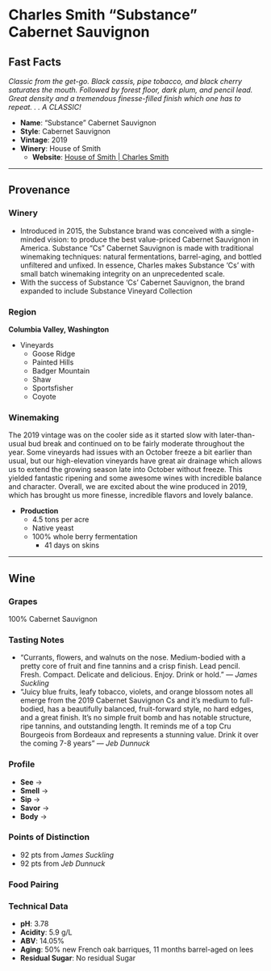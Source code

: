 # Charles Smith “Substance” Cabernet Sauvignon
## Fast Facts
*Classic from the get-go. Black cassis, pipe tobacco, and black cherry saturates the mouth. Followed by forest floor, dark plum, and pencil lead. Great density and a tremendous finesse-filled finish which one has to repeat. . . A CLASSIC!*
 - **Name**: “Substance” Cabernet Sauvignon
 - **Style**: Cabernet Sauvignon
 - **Vintage**: 2019
 - **Winery**: House of Smith
     - **Website**: [House of Smith | Charles Smith](https://houseofsmith.com/brands/substance-wines/)
- - - -
     
## Provenance
### Winery
 - Introduced in 2015, the Substance brand was conceived with a single-minded vision: to produce the best value-priced Cabernet Sauvignon in America. Substance “Cs” Cabernet Sauvignon is made with traditional winemaking techniques: natural fermentations, barrel-aging, and bottled unfiltered and unfixed. In essence, Charles makes Substance ‘Cs’ with small batch winemaking integrity on an unprecedented scale.
 - With the success of Substance ‘Cs’ Cabernet Sauvignon, the brand expanded to include Substance Vineyard Collection

### Region
**Columbia Valley, Washington**
 - Vineyards
    - Goose Ridge
    - Painted Hills
    - Badger Mountain
    - Shaw
    - Sportsfisher
    - Coyote

### Winemaking 
The 2019 vintage was on the cooler side as it started slow with later-than-usual bud break and continued on to be fairly moderate throughout the year. Some vineyards had issues with an October freeze a bit earlier than usual, but our high-elevation vineyards have great air drainage which allows us to extend the growing season late into October without freeze. This yielded fantastic ripening and some awesome wines with incredible balance and character. Overall, we are excited about the wine produced in 2019, which has brought us more finesse, incredible flavors and lovely balance.
 - **Production**
    - 4.5 tons per acre
    - Native yeast
    - 100% whole berry fermentation
        - 41 days on skins
- - - -

## Wine
### Grapes
100% Cabernet Sauvignon

### Tasting Notes
* “Currants, flowers, and walnuts on the nose. Medium-bodied with a pretty core of fruit and fine tannins and a crisp finish. Lead pencil. Fresh. Compact. Delicate and delicious. Enjoy. Drink or hold.” — *James Suckling*
* “Juicy blue fruits, leafy tobacco, violets, and orange blossom notes all emerge from the 2019 Cabernet Sauvignon Cs and it’s medium to full-bodied, has a beautifully balanced, fruit-forward style, no hard edges, and a great finish. It’s no simple fruit bomb and has notable structure, ripe tannins, and outstanding length. It reminds me of a top Cru Bourgeois from Bordeaux and represents a stunning value. Drink it over the coming 7-8 years” — *Jeb Dunnuck*

### Profile
 - **See** →  
 - **Smell** → 
 - **Sip** → 
 - **Savor** → 
 - **Body** → 

### Points of Distinction
 - 92 pts from *James Suckling*
 - 92 pts from *Jeb Dunnuck*

### Food Pairing

### Technical Data
 - **pH**: 3.78
 - **Acidity**: 5.9 g/L
 - **ABV**: 14.05%
 - **Aging**: 50% new French oak barriques, 11 months barrel-aged on lees
 - **Residual Sugar**: No residual Sugar
